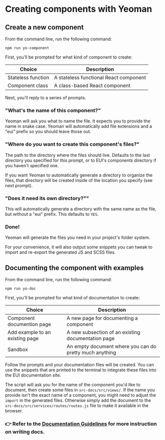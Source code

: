 # Creating components with Yeoman

## Create a new component

From the command line, run the following command:

```shell
npm run yo-component
```

First, you'll be prompted for what kind of component to create:

| Choice             | Description                               |
|--------------------|-------------------------------------------|
| Stateless function | A stateless functional React component    |
| Component class    | A class-based React component             |

Next, you'll reply to a series of prompts.

### "What's the name of this component?"

Yeoman will ask you what to name the file. It expects you to provide the name in snake case. Yeoman will automatically add file extensions and a "eui" prefix so you should leave those out.

### "Where do you want to create this component's files?"

The path to the directory where the files should live. Defaults to the last directory you specified for this prompt, or to EUI's components directory if you haven't specified one.

If you want Yeoman to automatically generate a directory to organize the files, that directory will be created inside of the location you specify (see next prompt).

### "Does it need its own directory?""

This will automatically generate a directory with the same name as the file, but without a "eui" prefix. This defaults to `YES`.

### Done!

Yeoman will generate the files you need in your project's folder system.

For your convenience, it will also output some snippets you can tweak to import and re-export the generated JS and SCSS files.

## Documenting the component with examples

From the command line, run the following command:

```shell
npm run yo-doc
```

First, you'll be prompted for what kind of documentation to create:

| Choice             | Description                                               |
|--------------------|-----------------------------------------------------------|
| Component documention page               | A new page for documenting a component |
| Add example to an existing page         | A new subsection of an existing documentation page   |
| Sandbox            | An empty document where you can do pretty much anything   |

Follow the prompts and your documentation files will be created. You can use the snippets that are printed to the terminal to integrate these files into the EUI documentation site.

The script will ask you for the name of the component you'd like to document, then create some files in `src-docs/src/views/`. If the name you provide isn't the exact name of a component, you might need to adjust the `import` in the generated files. Otherwise simply add the document to the `src-docs/src/services/routes/routes.js` file to make it available in the browser.

### 👉 Refer to the [Documentation Guidelines](documentation-guidelines.md) for more instruction on writing docs.

